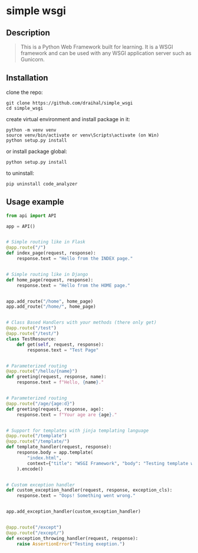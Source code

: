 # simple wsgi

## Description
> This is a Python Web Framework built for learning. 
It is a WSGI framework and can be used with any WSGI application server such as Gunicorn.

## Installation

clone the repo:
```
git clone https://github.com/draihal/simple_wsgi
cd simple_wsgi
```
create virtual environment and install package in it:
```
python -m venv venv
source venv/bin/activate or venv\Scripts\activate (on Win)
python setup.py install
```
or install package global:
```
python setup.py install
```
to uninstall:
```
pip uninstall code_analyzer
```

## Usage example
```python
from api import API

app = API()


# Simple routing like in Flask
@app.route("/")
def index_page(request, response):
    response.text = "Hello from the INDEX page."


# Simple routing like in Django
def home_page(request, response):
    response.text = "Hello from the HOME page."


app.add_route("/home", home_page)
app.add_route("/home/", home_page)


# Class Based Handlers with your methods (there only get)
@app.route("/test")
@app.route("/test/")
class TestResource:
    def get(self, request, response):
        response.text = "Test Page"


# Parameterized routing
@app.route("/hello/{name}")
def greeting(request, response, name):
    response.text = f"Hello, {name}."


# Parameterized routing
@app.route("/age/{age:d}")
def greeting(request, response, age):
    response.text = f"Your age are {age}."


# Support for templates with jinja templating language
@app.route("/template")
@app.route("/template/")
def template_handler(request, response):
    response.body = app.template(
        "index.html",
        context={"title": "WSGI Framework", "body": "Testing template with jinja."}
    ).encode()


# Custom exception handler
def custom_exception_handler(request, response, exception_cls):
    response.text = "Oops! Something went wrong."


app.add_exception_handler(custom_exception_handler)


@app.route("/except")
@app.route("/except/")
def exception_throwing_handler(request, response):
    raise AssertionError("Testing exeption.")

```